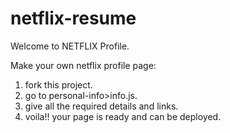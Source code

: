 # netflix-resume

Welcome to NETFLIX Profile.

Make your own netflix profile page:
1. fork this project.
2. go to personal-info>info.js.
3. give all the required details and links.
4. voila!! your page is ready and can be deployed.